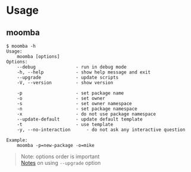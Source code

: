 # Usage

## moomba

```text
$ moomba -h
Usage:
    moomba [options]
Options:
    --debug               - run in debug mode
    -h, --help            - show help message and exit
    --upgrade             - update scripts
    -V, --version         - show version

    -p                    - set package name
    -o                    - set owner
    -s                    - set owner namespace
    -n                    - set package namespace
    -x                    - do not use package namespace
    --update-default      - update default template
    -t                    - use template
    -y, --no-interaction      - do not ask any interactive question

Example:
    moomba -p=new-package -o=mike
```

> Note: options order is important \
> [Notes](.docs/update_option.md) on using `--upgrade` option
